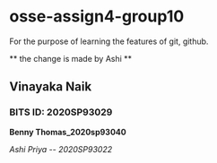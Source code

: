 # osse-assign4-group10
For the purpose of learning the features of git, github.

** the change is made by Ashi **

## Vinayaka Naik
### BITS ID: 2020SP93029


**Benny Thomas_2020sp93040**


_Ashi Priya -- 2020SP93022_